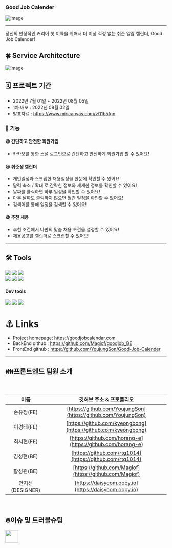 
### Good Job Calender


![image](https://user-images.githubusercontent.com/88040809/182533141-e3949f4e-c48a-4261-816c-f0e5d32145c8.png)

---
당신의 안정적인 커리어 첫 이륙을 위해서 더 이상 걱정 없는 취준 알람 캘린더, Good Job Calender!

## 🍀 Service Architecture
![image](https://user-images.githubusercontent.com/88040809/182815061-b112eccc-a957-4913-be7d-4597f96c7166.png)

## 🗓 프로젝트 기간
- 2022년 7월 01일 ~ 2022년 08월 05일
- 1차 배포 : 2022년 08월 02일
- 발표자료 : https://www.miricanvas.com/v/11b5fgn

### 🚀 기능

#### 😃 간단하고 안전한 회원가입

- 카카오를 통한 소셜 로그인으로 간단하고 안전하게 회원가입 할 수 있어요!

#### 😃 취준생 캘린더

- 개인일정과 스크랩한 채용일정을 한눈에 확인할 수 있어요!
- 달력 축소 / 확대 로 간략한 정보와 세세한 정보를 확인할 수 있어요!
- 날짜를 클릭하면 하루 일정을 확인할 수 있어요!
- 아무 날짜도 클릭하지 않으면 월간 일정을 확인할 수 있어요!
- 검색어를 통해 일정을 검색할 수 있어요!

#### 😃 추천 채용

- 추천 조건에서 나만의 맞춤 채용 조건을 설정할 수 있어요!
- 채용공고를 캘린더로 스크랩할 수 있어요!
<hr/>

## 🛠 Tools

<p>
  <img src="https://img.shields.io/badge/javascript-F7DF1E?style=for-the-badge&logo=javascript&logoColor=white">
  <img src="https://img.shields.io/badge/html-E34F26?style=for-the-badge&logo=html5&logoColor=white">
  <img src="https://img.shields.io/badge/css-1572B6?style=for-the-badge&logo=css3&logoColor=white">
  <br>
  <img src="https://img.shields.io/badge/React-61DAFB?style=for-the-badge&logo=React&logoColor=black">
  <img src="https://img.shields.io/badge/redux-764ABC?style=for-the-badge&logo=redux&logoColor=black">
  <img src="https://img.shields.io/badge/React_Router-CA4245?style=for-the-badge&logo=react-router&logoColor=white">
</p>

#### Dev tools

<p> 
  <img src="https://img.shields.io/badge/Visual%20Studio%20Code-0078d7.svg?style=for-the-badge&logo=visual-studio-code&logoColor=white">
  <img src="https://img.shields.io/badge/git-%23F05033.svg?style=for-the-badge&logo=git&logoColor=white">
  <img src="https://img.shields.io/badge/github-%23121011.svg?style=for-the-badge&logo=github&logoColor=white">

<br>

# ⚓️ Links
- Project homepage: https://goodjobcalendar.com
- BackEnd github : https://github.com/Magiof/goodjob_BE
- FrontEnd github : https://github.com/YoujungSon/Good-Job-Calender

<hr>

## 👪프론트엔드 팀원 소개
<br>

| 이름     | 깃허브 주소 & 프토폴리오                                                | 
|:--------:|:----------------------------------------------------------:|
| 손유정(FE)   | [https://github.com/YoujungSon](https://github.com/YoujungSon)                   |
| 이경태(FE)   | [https://github.com/kyeongbong](https://github.com/kyeongbong)                       |
| 최서현(FE)   | [https://github.com/horang-e](https://github.com/horang-e)                       |
| 김성현(BE)   | [https://github.com/rtg1014](https://github.com/rtg1014)                       |
| 황성원(BE)   | [https://github.com/Magiof](https://github.com/Magiof)                       |
| 안지선(DESIGNER)   | [https://daisycom.oopy.io](https://daisycom.oopy.io)                       |
<br>


## 🔥이슈 및 트러블슈팅

<a href="https://github.com/YoujungSon/Good-Job-Calender/wiki/%5BFrontEnd%5DTrouble-Shooting" target="_blank"><img height="40"  src="https://img.shields.io/static/v1?label=React&message=손유정 &color=95D0F6&style=for-the-badge&>"/></a>
